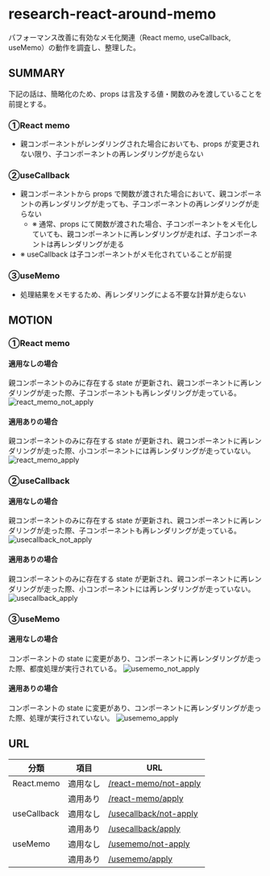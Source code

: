 # research-react-around-memo

パフォーマンス改善に有効なメモ化関連（React memo, useCallback, useMemo）の動作を調査し、整理した。

## SUMMARY

下記の話は、簡略化のため、props は言及する値・関数のみを渡していることを前提とする。

### ①React memo

- 親コンポーネントがレンダリングされた場合においても、props が変更されない限り、子コンポーネントの再レンダリングが走らない

### ②useCallback

- 親コンポーネントから props で関数が渡された場合において、親コンポーネントの再レンダリングが走っても、子コンポーネントの再レンダリングが走らない
  - ※ 通常、props にて関数が渡された場合、子コンポーネントをメモ化していても、親コンポーネントに再レンダリングが走れば、子コンポーネントは再レンダリングが走る
- ※ useCallback は子コンポーネントがメモ化されていることが前提

### ③useMemo

- 処理結果をメモするため、再レンダリングによる不要な計算が走らない

## MOTION

### ①React memo

#### 適用なしの場合

親コンポーネントのみに存在する state が更新され、親コンポーネントに再レンダリングが走った際、子コンポーネントも再レンダリングが走っている。
![react_memo_not_apply](https://user-images.githubusercontent.com/65984887/235817770-691c7a01-8a2a-4d2c-b86e-d29b54ae8ec7.gif)

#### 適用ありの場合

親コンポーネントのみに存在する state が更新され、親コンポーネントに再レンダリングが走った際、小コンポーネントには再レンダリングが走っていない。
![react_memo_apply](https://user-images.githubusercontent.com/65984887/235817813-dd234270-f3ba-438a-9d3b-b350f155cd37.gif)

### ②useCallback

#### 適用なしの場合

親コンポーネントのみに存在する state が更新され、親コンポーネントに再レンダリングが走った際、子コンポーネントも再レンダリングが走っている。
![usecallback_not_apply](https://user-images.githubusercontent.com/65984887/235817825-8dca116e-bcb3-47b0-8d4c-2ed979894e4c.gif)

#### 適用ありの場合

親コンポーネントのみに存在する state が更新され、親コンポーネントに再レンダリングが走った際、小コンポーネントには再レンダリングが走っていない。
![usecallback_apply](https://user-images.githubusercontent.com/65984887/235817840-c615b418-eef5-4f04-b16c-a5b64e514a21.gif)

### ③useMemo

#### 適用なしの場合

コンポーネントの state に変更があり、コンポーネントに再レンダリングが走った際、都度処理が実行されている。
![usememo_not_apply](https://user-images.githubusercontent.com/65984887/235817857-5615fb21-3f15-46bd-b086-96c49f1a8757.gif)

#### 適用ありの場合

コンポーネントの state に変更があり、コンポーネントに再レンダリングが走った際、処理が実行されていない。
![usememo_apply](https://user-images.githubusercontent.com/65984887/235817879-3e1729d6-272c-4136-bdfb-0b540b6e925e.gif)

## URL

| 分類        | 項目     | URL                                                                  |
| ----------- | -------- | -------------------------------------------------------------------- |
| React.memo  | 適用なし | [/react-memo/not-apply](http://localhost:3000/react-memo/not-apply)  |
|             | 適用あり | [/react-memo/apply](http://localhost:3000/react-memo/apply)          |
| useCallback | 適用なし | [/usecallback/not-apply](http://localhost:3000/react-memo/not-apply) |
|             | 適用あり | [/usecallback/apply](http://localhost:3000/react-memo/apply)         |
| useMemo     | 適用なし | [/usememo/not-apply](http://localhost:3000/usememo/not-apply)        |
|             | 適用あり | [/usememo/apply](http://localhost:3000/usememo/apply)                |
